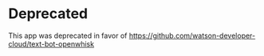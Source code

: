 # Deprecated

This app was deprecated in favor of https://github.com/watson-developer-cloud/text-bot-openwhisk
